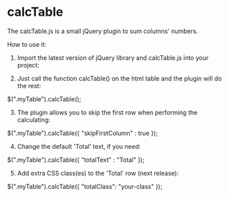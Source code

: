 # calcTable
The calcTable.js is a small jQuery plugin to sum columns' numbers.

How to use it:

1. Import the latest version of jQuery library and calcTable.js into your project:

<script src="//code.jquery.com/jquery-3.2.0.slim.min.js"></script>
<script src="calcTable.js"></script>

2. Just call the function calcTable() on the html table and the plugin will do the rest:

$(".myTable").calcTable();

3. The plugin allows you to skip the first row when performing the calculating:

$(".myTable").calcTable({
  "skipFirstColumn" : true
});

4. Change the default 'Total' text, if you need:

$(".myTable").calcTable({
  "totalText" : "Total"
});

5. Add extra CSS class(es) to the 'Total' row (next release):

$(".myTable").calcTable({
  "totalClass": "your-class"
});